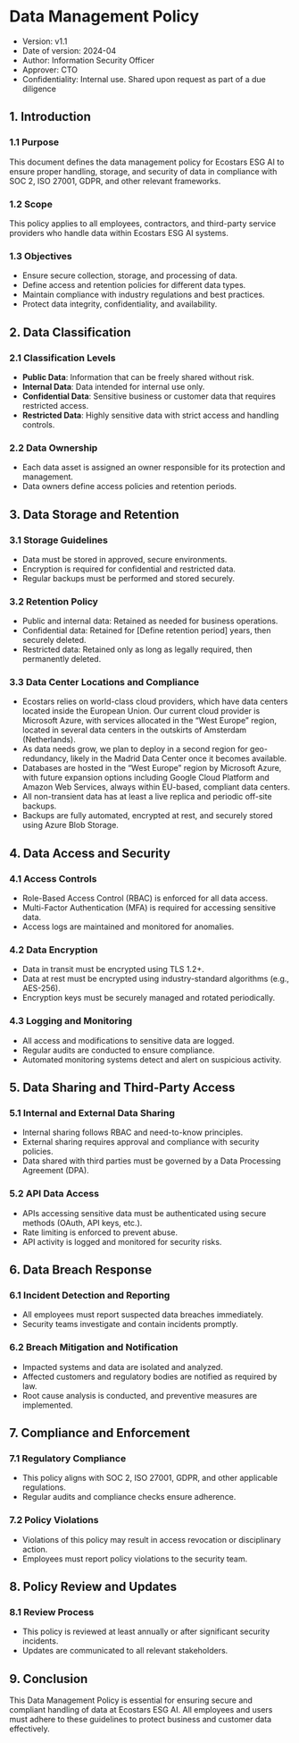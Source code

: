 # Data Management Policy
* Version: v1.1
* Date of version: 2024-04
* Author: Information Security Officer
* Approver: CTO
* Confidentiality: Internal use. Shared upon request as part of a due diligence


## 1. Introduction
### 1.1 Purpose
This document defines the data management policy for Ecostars ESG AI to ensure proper handling, storage, and security of data in compliance with SOC 2, ISO 27001, GDPR, and other relevant frameworks.

### 1.2 Scope
This policy applies to all employees, contractors, and third-party service providers who handle data within Ecostars ESG AI systems.

### 1.3 Objectives  
- Ensure secure collection, storage, and processing of data.
- Define access and retention policies for different data types.
- Maintain compliance with industry regulations and best practices.
- Protect data integrity, confidentiality, and availability.

## 2. Data Classification
### 2.1 Classification Levels  
- **Public Data**: Information that can be freely shared without risk.
- **Internal Data**: Data intended for internal use only.
- **Confidential Data**: Sensitive business or customer data that requires restricted access.
- **Restricted Data**: Highly sensitive data with strict access and handling controls.

### 2.2 Data Ownership  
- Each data asset is assigned an owner responsible for its protection and management.
- Data owners define access policies and retention periods.

## 3. Data Storage and Retention
### 3.1 Storage Guidelines  
- Data must be stored in approved, secure environments.
- Encryption is required for confidential and restricted data.
- Regular backups must be performed and stored securely.

### 3.2 Retention Policy  
- Public and internal data: Retained as needed for business operations.
- Confidential data: Retained for [Define retention period] years, then securely deleted.
- Restricted data: Retained only as long as legally required, then permanently deleted.

### 3.3 Data Center Locations and Compliance
- Ecostars relies on world-class cloud providers, which have data centers located inside the European Union.
 Our current cloud provider is Microsoft Azure, with services allocated in the “West Europe” region, located in several data centers in the outskirts of Amsterdam (Netherlands).
- As data needs grow, we plan to deploy in a second region for geo-redundancy, likely in the Madrid Data Center once it becomes available.
- Databases are hosted in the “West Europe” region by Microsoft Azure, with future expansion options including Google Cloud Platform and Amazon Web Services, always within EU-based, compliant data centers.
- All non-transient data has at least a live replica and periodic off-site backups.
- Backups are fully automated, encrypted at rest, and securely stored using Azure Blob Storage.

## 4. Data Access and Security
### 4.1 Access Controls  
- Role-Based Access Control (RBAC) is enforced for all data access.
- Multi-Factor Authentication (MFA) is required for accessing sensitive data.
- Access logs are maintained and monitored for anomalies.

### 4.2 Data Encryption  
- Data in transit must be encrypted using TLS 1.2+.
- Data at rest must be encrypted using industry-standard algorithms (e.g., AES-256).
- Encryption keys must be securely managed and rotated periodically.

### 4.3 Logging and Monitoring  
- All access and modifications to sensitive data are logged.
- Regular audits are conducted to ensure compliance.
- Automated monitoring systems detect and alert on suspicious activity.

## 5. Data Sharing and Third-Party Access
### 5.1 Internal and External Data Sharing  
- Internal sharing follows RBAC and need-to-know principles.
- External sharing requires approval and compliance with security policies.
- Data shared with third parties must be governed by a Data Processing Agreement (DPA).

### 5.2 API Data Access  
- APIs accessing sensitive data must be authenticated using secure methods (OAuth, API keys, etc.).
- Rate limiting is enforced to prevent abuse.
- API activity is logged and monitored for security risks.

## 6. Data Breach Response
### 6.1 Incident Detection and Reporting  
- All employees must report suspected data breaches immediately.
- Security teams investigate and contain incidents promptly.

### 6.2 Breach Mitigation and Notification  
- Impacted systems and data are isolated and analyzed.
- Affected customers and regulatory bodies are notified as required by law.
- Root cause analysis is conducted, and preventive measures are implemented.

## 7. Compliance and Enforcement
### 7.1 Regulatory Compliance  
- This policy aligns with SOC 2, ISO 27001, GDPR, and other applicable regulations.
- Regular audits and compliance checks ensure adherence.

### 7.2 Policy Violations  
- Violations of this policy may result in access revocation or disciplinary action.
- Employees must report policy violations to the security team.

## 8. Policy Review and Updates
### 8.1 Review Process  
- This policy is reviewed at least annually or after significant security incidents.
- Updates are communicated to all relevant stakeholders.

## 9. Conclusion
This Data Management Policy is essential for ensuring secure and compliant handling of data at Ecostars ESG AI. All employees and users must adhere to these guidelines to protect business and customer data effectively.


